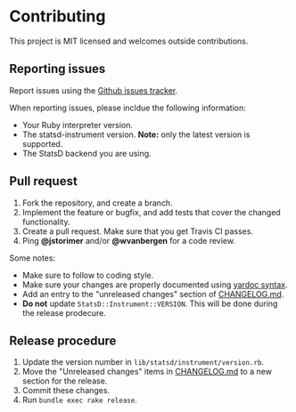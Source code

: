 # Contributing

This project is MIT licensed and welcomes outside contributions.

## Reporting issues

Report issues using the [Github issues tracker](https://github.com/Shopify/statsd-instrument/issues/new).

When reporting issues, please incldue the following information:

- Your Ruby interpreter version.
- The statsd-instrument version. **Note:** only the latest version is supported.
- The StatsD backend you are using.

## Pull request

1. Fork the repository, and create a branch.
2. Implement the feature or bugfix, and add tests that cover the changed functionality.
3. Create a pull request. Make sure that you get Travis CI passes.
4. Ping **@jstorimer** and/or **@wvanbergen** for a code review.

Some notes:

- Make sure to follow to coding style.
- Make sure your changes are properly documented using [yardoc syntax](http://www.rubydoc.info/gems/yard/file/docs/GettingStarted.md).
- Add an entry to the "unreleased changes" section of [CHANGELOG.md](./CHANGELOG.md).
- **Do not** update `StatsD::Instrument::VERSION`. This will be done during the release prodecure.

## Release procedure

1. Update the version number in `lib/statsd/instrument/version.rb`.
2. Move the "Unreleased changes" items in [CHANGELOG.md](./CHANGELOG.md) to a new section for the release.
3. Commit these changes.
4. Run `bundle exec rake release`.
